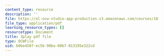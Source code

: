 ```yaml
---
content_type: resource
description: ''
file: https://ol-ocw-studio-app-production.s3.amazonaws.com/courses/18-03sc-differential-equations-fall-2011/b0be4507ec5b90ba00b7013195e322cd_q0PxCQWG3ic.pdf
file_type: application/pdf
learning_resource_types: []
resourcetype: Document
title: 3play pdf file
type: OCWFile
uid: b0be4507-ec5b-90ba-00b7-013195e322cd
---
```

